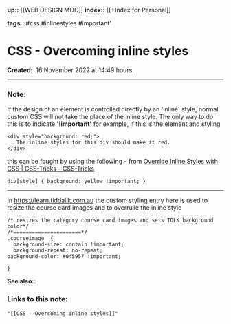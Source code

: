 **up::** [[WEB DESIGN MOC]]
**index::** [[+Index for Personal]]
 

**tags::** #css #inlinestyles #important'  

# CSS - Overcoming inline styles

**Created:**  16 November 2022 at  14:49 hours.

___
### Note:
If the design of an element is controlled directly by an 'inline' style, normal custom CSS will not take the place of the inline style.
The only way to do this is to indicate **'!important'**
for example, if this is the element and styling
```
<div style="background: red;">
   The inline styles for this div should make it red.
</div>
```

this can be fought by using the following - from [Override Inline Styles with CSS | CSS-Tricks - CSS-Tricks](https://css-tricks.com/override-inline-styles-with-css/)
```
div[style] { background: yellow !important; }
```

---

In https://learn.tiddalik.com.au the custom styling entry here is used to resize the course card images and to overrulle the inline style 
```
/* resizes the category course card images and sets TDLK background color*/
/*======================*/
.courseimage  {
  background-size: contain !important;
  background-repeat: no-repeat;
background-color: #045957 !important;
   
}
```


**See also::** 

### Links to this note:
```query
"[[CSS - Overcoming inline styles]]"
```

